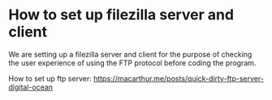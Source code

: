 
# How to set up filezilla server and client

We are setting up a filezilla server and client for the purpose of checking the user experience of
using the FTP protocol before coding the program.

How to set up ftp server:
https://macarthur.me/posts/quick-dirty-ftp-server-digital-ocean
